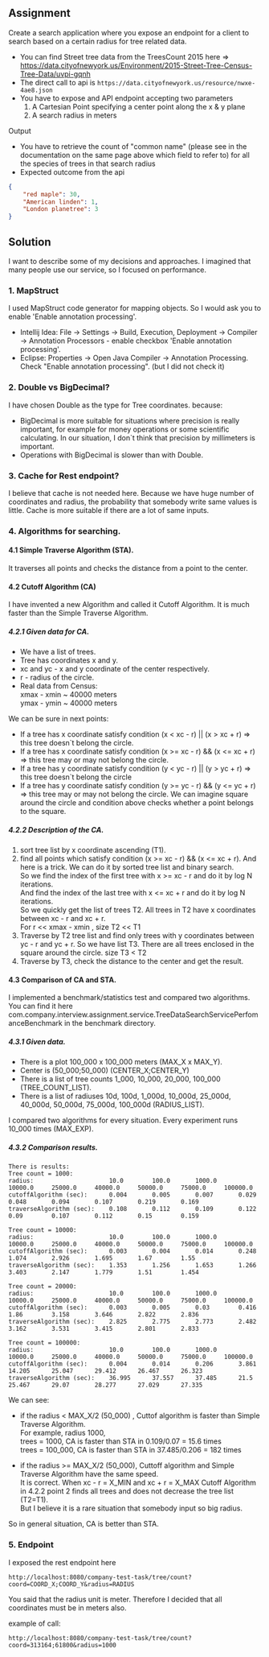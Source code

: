 ## Assignment

Create a search application where you expose an endpoint for a client to search based on a certain radius for tree related data.

- You can find Street tree data from the TreesCount 2015 here => https://data.cityofnewyork.us/Environment/2015-Street-Tree-Census-Tree-Data/uvpi-gqnh
- The direct call to api is `https://data.cityofnewyork.us/resource/nwxe-4ae8.json`
- You have to expose and API endpoint accepting two parameters 
    1. A Cartesian Point specifying a center point along the x & y plane
    2. A search radius in meters

Output
 - You have to retrieve the count of "common name" (please see in the documentation on the same page above which field to refer to) for all 
 the species of trees in that search radius
 - Expected outcome from the api
```json
{
    "red maple": 30,
    "American linden": 1,
    "London planetree": 3
}

```

## Solution
I want to describe some of my decisions and approaches. 
I imagined that many people use our service, so I focused on performance.

### 1. MapStruct
I used MapStruct code generator for mapping objects.
   So I would ask you to enable 'Enable annotation processing'.  
   - Intellij Idea: File -> Settings -> Build, Execution, Deployment -> Compiler -> Annotation Processors - enable checkbox 'Enable annotation processing'.  
   - Eclipse: Properties -> Open Java Compiler -> Annotation Processing. Check "Enable annotation processing". (but I did not check it)


### 2. Double vs BigDecimal?
I have chosen Double as the type for Tree coordinates.
because:
- BigDecimal is more suitable for situations where precision is really important, for example for money operations or some scientific calculating.
In our situation, I don`t think that precision by millimeters is important.
- Operations with BigDecimal is slower than with Double.

### 3. Cache for Rest endpoint? 
I believe that cache is not needed here.
Because we have huge number of coordinates and radius, the probability that somebody write same values is little.
Cache is more suitable if there are a lot of same inputs.

### 4. Algorithms for searching.

#### 4.1 Simple Traverse Algorithm (STA).
It traverses all points and checks the distance from a point to the center.

#### 4.2 Cutoff Algorithm (CA)
I have invented a new Algorithm and called it Cutoff Algorithm.
It is much faster than the Simple Traverse Algorithm.

##### 4.2.1 Given data for CA.
- We have a list of trees.  
- Tree has coordinates x and y.  
- xc and yc - x and y coordinate of the center respectively.  
- r - radius of the circle.  
- Real data from Census:  
    xmax - xmin ~ 40000 meters  
    ymax - ymin ~ 40000 meters  

We can be sure in next points:
- If a tree has x coordinate satisfy condition (x < xc - r) || (x > xc + r) => this tree doesn`t belong the circle.
- If a tree has x coordinate satisfy condition (x >= xc - r) && (x <= xc + r) => this tree may or may not belong the circle.
- If a tree has y coordinate satisfy condition (y < yc - r) || (y > yc + r) => this tree doesn`t belong the circle
- If a tree has y coordinate satisfy condition (y >= yc - r) && (y <= yc + r) => this tree may or may not belong the circle.
We can imagine square around the circle and condition above checks whether a point belongs to the square.

##### 4.2.2 Description of the CA.
1) sort tree list by x coordinate ascending (T1).
2) find all points which satisfy condition (x >= xc - r) && (x <= xc + r).
And here is a trick. We can do it by sorted tree list and binary search.  
So we find the index of the first tree with x >= xc - r and do it by log N iterations.  
And find the index of the last tree with x <= xc + r and do it by log N iterations.  
So we quickly get the list of trees T2. All trees in T2 have x coordinates between xc - r and xc + r.  
For r << xmax - xmin , size T2 << T1
3) Traverse by T2 tree list and find only trees with y coordinates between yc - r and yc + r.
So we have list T3. There are all trees enclosed in the square around the circle.
size T3 < T2  
4) Traverse by T3, check the distance to the center and get the result.

#### 4.3 Comparison of CA and STA.
I implemented a benchmark/statistics test and compared two algorithms.
You can find it here com.company.interview.assignment.service.TreeDataSearchServicePerfomanceBenchmark
in the benchmark directory.

##### 4.3.1 Given data.
  
- There is a plot 100_000 x 100_000 meters (MAX_X x MAX_Y).  
- Center is (50_000;50_000) (CENTER_X;CENTER_Y)  
- There is a list of tree counts 1_000, 10_000, 20_000, 100_000 (TREE_COUNT_LIST).  
- There is a list of radiuses 10d, 100d, 1_000d, 10_000d, 25_000d, 40_000d, 50_000d, 75_000d, 100_000d (RADIUS_LIST).  

I compared two algorithms for every situation.
Every experiment runs 10_000 times (MAX_EXP).

##### 4.3.2 Comparison results.
```
There is results:
Tree count = 1000:
radius:                 	10.0      	100.0     	1000.0    	10000.0   	25000.0   	40000.0   	50000.0   	75000.0   	100000.0  	
cutoffAlgorithm (sec):  	0.004     	0.005     	0.007     	0.029     	0.048     	0.094     	0.107     	0.219     	0.169     	
traverseAlgorithm (sec):	0.108     	0.112     	0.109     	0.122     	0.09      	0.107     	0.112     	0.15      	0.159     	

Tree count = 10000:
radius:                 	10.0      	100.0     	1000.0    	10000.0   	25000.0   	40000.0   	50000.0   	75000.0   	100000.0  	
cutoffAlgorithm (sec):  	0.003     	0.004     	0.014     	0.248     	1.074     	2.926     	1.695     	1.67      	1.55      	
traverseAlgorithm (sec):	1.353     	1.256     	1.653     	1.266     	3.403     	2.147     	1.779     	1.51      	1.454     	

Tree count = 20000:
radius:                 	10.0      	100.0     	1000.0    	10000.0   	25000.0   	40000.0   	50000.0   	75000.0   	100000.0  	
cutoffAlgorithm (sec):  	0.003     	0.005     	0.03      	0.416     	1.86      	3.158     	3.646     	2.822     	2.836     	
traverseAlgorithm (sec):	2.825     	2.775     	2.773     	2.482     	3.162     	3.531     	3.415     	2.801     	2.833     	

Tree count = 100000:
radius:                 	10.0      	100.0     	1000.0    	10000.0   	25000.0   	40000.0   	50000.0   	75000.0   	100000.0  	
cutoffAlgorithm (sec):  	0.004     	0.014     	0.206     	3.861     	14.205    	25.047    	29.412    	26.467    	26.323    	
traverseAlgorithm (sec):	36.995    	37.557    	37.485    	21.5      	25.467    	29.07     	28.277    	27.029    	27.335 
```

We can see:
- if the radius < MAX_X/2 (50_000) , Cuttof algorithm is faster than Simple Traverse Algorithm.  
For example, radius 1000,  
trees = 1000, CA is faster than STA in 0.109/0.07 = 15.6 times  
trees = 100_000, CA is faster than STA in 37.485/0.206 = 182 times
 
- if the radius >= MAX_X/2 (50_000), Cuttoff algorithm and Simple Traverse Algorithm have the same speed.  
It is correct. When xc - r = X_MIN and  xc + r = X_MAX Cutoff Algorithm in 4.2.2 point 2 finds all trees and does not decrease the tree list (T2=T1).  
But I believe it is a rare situation that somebody input so big radius.  

So in general situation, CA is better than STA.

### 5. Endpoint
I exposed the rest endpoint here
```
http://localhost:8080/company-test-task/tree/count?coord=COORD_X;COORD_Y&radius=RADIUS
```  
You said that the radius unit is meter. Therefore I decided that all coordinates must be in meters also.

example of call:
```  
http://localhost:8080/company-test-task/tree/count?coord=313164;61800&radius=1000
```

